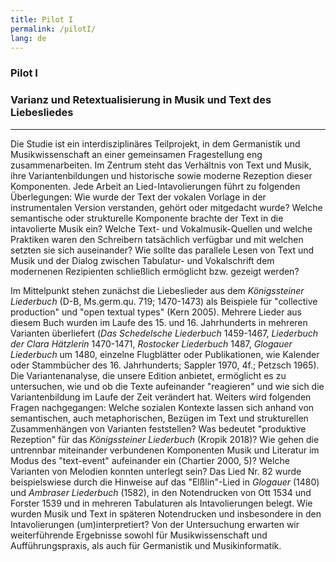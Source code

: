 ```yaml
---
title: Pilot I
permalink: /pilotI/
lang: de
---
```


### Pilot I
### Varianz und Retextualisierung in Musik und Text des Liebesliedes
___


Die Studie ist ein interdisziplinäres Teilprojekt, in dem Germanistik und Musikwissenschaft an einer gemeinsamen  Fragestellung eng zusammenarbeiten. Im Zentrum steht das Verhältnis von Text und Musik, ihre Variantenbildungen und historische sowie moderne Rezeption dieser Komponenten. Jede Arbeit an Lied-Intavolierungen führt zu folgenden Überlegungen: Wie wurde der Text der vokalen Vorlage in der instrumentalen Version verstanden, gehört oder mitgedacht wurde? Welche semantische oder strukturelle Komponente brachte der Text in die intavolierte Musik ein? Welche Text- und Vokalmusik-Quellen und welche Praktiken waren den Schreibern tatsächlich verfügbar und mit welchen setzten sie sich auseinander? Wie sollte das parallele Lesen von Text und Musik und der Dialog zwischen Tabulatur- und Vokalschrift dem modernenen Rezipienten schließlich ermöglicht bzw. gezeigt werden? 

Im Mittelpunkt stehen zunächst die Liebeslieder aus dem _Königssteiner Liederbuch_ (D-B, Ms.germ.qu.
719; 1470-1473) als Beispiele für "collective production" und "open textual types" (Kern 2005). Mehrere
Lieder aus diesem Buch wurden im Laufe des 15. und 16. Jahrhunderts in mehreren Varianten überliefert (_Das Schedelsche Liederbuch_ 1459-1467, _Liederbuch der Clara Hätzlerin_ 1470-1471,
_Rostocker Liederbuch_ 1487, _Glogauer Liederbuch_ um 1480, einzelne Flugblätter oder
Publikationen, wie Kalender oder Stammbücher des 16. Jahrhunderts; Sappler 1970,
4f.; Petzsch 1965). Die Variantenanalyse, die unsere Edition anbietet, ermöglicht es zu untersuchen, wie
und ob die Texte aufeinander "reagieren" und wie sich die Variantenbildung im Laufe der Zeit verändert hat.
Weiters wird folgenden Fragen nachgegangen: Welche sozialen Kontexte lassen sich anhand von semantischen,
auch metaphorischen, Bezügen im Text und strukturellen Zusammenhängen von Varianten feststellen? Was bedeutet "produktive Rezeption" für das _Königssteiner Liederbuch_ (Kropik 2018)? Wie gehen die untrennbar miteinander verbundenen Komponenten Musik und Literatur im Modus des "text-event" aufeinander ein (Chartier 2000, 5)? Welche Varianten von Melodien konnten unterlegt sein? Das Lied Nr.
82 wurde beispielswiese durch die Hinweise auf das "Elßlin"-Lied in _Glogauer_ (1480) und _Ambraser
Liederbuch_ (1582), in den Notendrucken von Ott 1534 und Forster 1539 und in mehreren Tabulaturen als
Intavolierungen belegt. Wie wurden Musik und Text in späteren Notendrucken und insbesondere in den Intavolierungen (um)interpretiert? Von der Untersuchung erwarten wir weiterführende Ergebnisse sowohl für Musikwissenschaft und Aufführungspraxis, als auch für Germanistik und Musikinformatik. 


